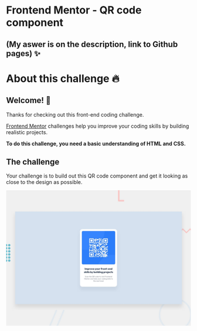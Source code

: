 # Frontend Mentor - QR code component
## (My aswer is on the description, link to Github pages) :sparkles:

# About this challenge :fire:

## Welcome! 👋

Thanks for checking out this front-end coding challenge.

[Frontend Mentor](https://www.frontendmentor.io) challenges help you improve your coding skills by building realistic projects.

**To do this challenge, you need a basic understanding of HTML and CSS.**

## The challenge

Your challenge is to build out this QR code component and get it looking as close to the design as possible.

![Design preview for the QR code component coding challenge](./design/desktop-preview.jpg)
